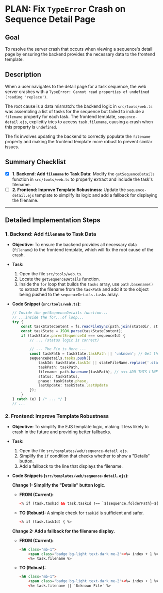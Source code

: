
# PLAN: Fix `TypeError` Crash on Sequence Detail Page

## Goal

To resolve the server crash that occurs when viewing a sequence's detail page by ensuring the backend provides the necessary data to the frontend template.

## Description

When a user navigates to the detail page for a task sequence, the web server crashes with a `TypeError: Cannot read properties of undefined (reading 'replace')`.

The root cause is a data mismatch: the backend logic in `src/tools/web.ts` was assembling a list of tasks for the sequence but failed to include a `filename` property for each task. The frontend template, `sequence-detail.ejs`, explicitly tries to access `task.filename`, causing a crash when this property is `undefined`.

The fix involves updating the backend to correctly populate the `filename` property and making the frontend template more robust to prevent similar issues.

## Summary Checklist

-   [x] **1. Backend: Add `filename` to Task Data:** Modify the `getSequenceDetails` function in `src/tools/web.ts` to properly extract and include the task's filename.
-   [ ] **2. Frontend: Improve Template Robustness:** Update the `sequence-detail.ejs` template to simplify its logic and add a fallback for displaying the filename.

---

## Detailed Implementation Steps

### 1. Backend: Add `filename` to Task Data

*   **Objective:** To ensure the backend provides all necessary data (`filename`) to the frontend template, which will fix the root cause of the crash.
*   **Task:**
    1.  Open the file `src/tools/web.ts`.
    2.  Locate the `getSequenceDetails` function.
    3.  Inside the `for` loop that builds the `tasks` array, use `path.basename()` to extract the filename from the `taskPath` and add it to the object being pushed to the `sequenceDetails.tasks` array.

*   **Code Snippet (`src/tools/web.ts`):**

    ```typescript
    // Inside the getSequenceDetails function...
    // ...inside the for...of loop...
    try {
        const taskStateContent = fs.readFileSync(path.join(stateDir, stateFileName), 'utf8');
        const taskState = JSON.parse(taskStateContent);
        if (taskState.parentSequenceId === sequenceId) {
            // ... (status logic is correct)
            
            // --- The Fix is Here ---
            const taskPath = taskState.taskPath || 'unknown'; // Get the taskPath
            sequenceDetails.tasks.push({
                taskId: taskState.taskId || stateFileName.replace('.state.json', ''),
                taskPath: taskPath,
                filename: path.basename(taskPath), // <<< ADD THIS LINE
                status: taskStatus,
                phase: taskState.phase,
                lastUpdate: taskState.lastUpdate
            });
        }
    } catch (e) { /* ... */ }
    // ...
    ```

### 2. Frontend: Improve Template Robustness

*   **Objective:** To simplify the EJS template logic, making it less likely to crash in the future and providing better fallbacks.
*   **Task:**
    1.  Open the file `src/templates/web/sequence-detail.ejs`.
    2.  Simplify the `if` condition that checks whether to show a "Details" button.
    3.  Add a fallback to the line that displays the filename.

*   **Code Snippets (`src/templates/web/sequence-detail.ejs`):**

    **Change 1: Simplify the "Details" button logic.**
    *   **FROM (Current):**
        ```html
        <% if (task.taskId && task.taskId !== `${sequence.folderPath}-${task.filename.replace('.md', '')}`) { %>
        ```
    *   **TO (Robust):** A simple check for `taskId` is sufficient and safer.
        ```html
        <% if (task.taskId) { %>
        ```

    **Change 2: Add a fallback for the filename display.**
    *   **FROM (Current):**
        ```html
        <h6 class="mb-1">
            <span class="badge bg-light text-dark me-2"><%= index + 1 %></span>
            <%= task.filename %>
        ```
    *   **TO (Robust):**
        ```html
        <h6 class="mb-1">
            <span class="badge bg-light text-dark me-2"><%= index + 1 %></span>
            <%= task.filename || 'Unknown File' %>
        ```